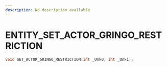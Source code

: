 ```yaml
---
description: No description available 
---
```


# ENTITY\_SET_ACTOR_GRINGO_RESTRICTION

```cpp
void SET_ACTOR_GRINGO_RESTRICTION(int _Unk0, int _Unk1);
```